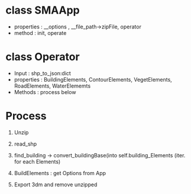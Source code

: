 # class SMAApp
- properties : __options , __file_path->zipFile, operator
- method : init, operate

# class Operator
- Input : shp_to_json:dict
- properties : BuildingElements, ContourElements, VegetElements, RoadElements, WaterElememts
- Methods : process below

# Process

1. Unzip
2. read_shp
3. find_building -> convert_buildingBase(into self.building_Elements
(iter. for each Elements)

4. BuildElements : get Options from App

5. Export 3dm and remove unzipped
